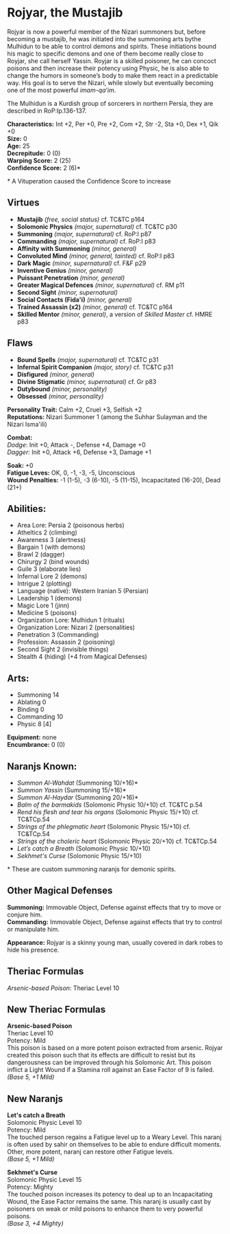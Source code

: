 # Rojyar, the Mustajib

Rojyar is now a powerful member of the Nizari summoners but, before becoming a mustajib, he was initiated into the summoning arts bythe Mulhidun to be able to control demons and spirits. These initiations bound his magic to specific demons and one of them become really close to Royjar, she call herself Yassin. Royjar is a skilled poisoner, he can concoct poisons and then increase their potency using Physic, he is also able to change the humors in someone’s body to make them react in a predictable way. His goal is to serve the Nizari, while slowly but eventually becoming one of the most powerful *imam-qa’im*.

The Mulhidun is a Kurdish group of sorcerers in northern Persia, they are described in RoP:Ip.136-137.

**Characteristics:** Int +2, Per +0, Pre +2, Com +2, Str -2, Sta +0, Dex +1, Qik +0  
**Size:** 0  
**Age:** 25  
**Decrepitude:** 0 (0)  
**Warping Score:** 2 (25)  
**Confidence Score:** 2 (6)*

\* A Vituperation caused the Confidence Score to increase

## Virtues

- **Mustajib** _(free, social status)_ cf. TC&TC p164
- **Solomonic Physics** _(major, supernatural)_ cf. TC&TC p30
- **Summoning** _(major, supernatural)_ cf. RoP:I p87
- **Commanding** _(major, supernatural)_ cf. RoP:I p83
- **Affinity with Summoning** _(minor, general)_
- **Convoluted Mind** _(minor, general, tainted)_ cf. RoP:I p83
- **Dark Magic** _(minor, supernatural)_ cf. F&F p29
- **Inventive Genius** _(minor, general)_
- **Puissant Penetration** _(minor, general)_
- **Greater Magical Defences** _(minor, supernatural)_ cf. RM p11
- **Second Sight** _(minor, supernatural)_
- **Social Contacts (Fida'i)** _(minor, general)_
- **Trained Assassin (x2)** _(minor, general)_ cf. TC&TC p164
- **Skilled Mentor** _(minor, general)_, a version of *Skilled Master* cf. HMRE p83

## Flaws

- **Bound Spells** _(major, supernatural)_ cf. TC&TC p31
- **Infernal Spirit Companion** _(major, story)_ cf. TC&TC p31
- **Disfigured** _(minor, general)_
- **Divine Stigmatic** _(minor, supernatural)_ cf. Gr p83
- **Dutybound** _(minor, personality)_
- **Obsessed** _(minor, personality)_

**Personality Trait:** Calm +2, Cruel +3, Selfish +2  
**Reputations:** Nizari Summoner 1 (among the Suhhar Sulayman and the Nizari Isma'ili)

**Combat:**  
*Dodge*: Init +0, Attack -, Defense +4, Damage +0  
*Dagger*: Init +0, Attack +6, Defense +3, Damage +1                                                                                          

**Soak:** +0  
**Fatigue Leves:** OK, 0, -1, -3, -5, Unconscious  
**Wound Penalties:** -1 (1-5), -3 (6-10), -5 (11-15), Incapacitated (16-20), Dead (21+)

## Abilities:

+ Area Lore: Persia 2 (poisonous herbs)
+ Atheltics 2 (climbing)
+ Awareness 3 (alertness)
+ Bargain 1 (with demons)
+ Brawl 2 (dagger)
+ Chirurgy 2 (bind wounds)
+ Guile 3 (elaborate lies)
+ Infernal Lore 2 (demons)
+ Intrigue 2 (plotting)
+ Language (native): Western Iranian 5 (Persian)
+ Leadership 1 (demons)
+ Magic Lore 1 (jinn)
+ Medicine 5 (poisons)
+ Organization Lore: Mulhidun 1 (rituals)
+ Organization Lore: Nizari 2 (personalities)
+ Penetration 3 (Commanding)
+ Profession: Assassin 2 (poisoning)
+ Second Sight 2 (invisible things)
+ Stealth 4 (hiding) (+4 from Magical Defenses)

## Arts:

+ Summoning 14
+ Ablating 0
+ Binding 0
+ Commanding 10
+ Physic 8 [4]
 
**Equipment:** none  
**Encumbrance:** 0 (0)

## Naranjs Known:

+ *Summon Al-Wahdat* (Summoning 10/+16)\*
+ *Summon Yassin* (Summoning 15/+16)\*
+ *Summon Al-Haydar* (Summoning 20/+16)\*
+ *Balm of the barmakids* (Solomonic Physic 10/+10) cf. TC&TC p.54
+ *Rend his flesh and tear his organs* (Solomonic Physic 15/+10) cf. TC&TCp.54
+ *Strings of the phlegmatic heart* (Solomonic Physic 15/+10) cf. TC&TCp.54
+ *Strings of the choleric heart* (Solomonic Physic 20/+10) cf. TC&TCp.54
+ *Let’s catch a Breath* (Solomonic Physic 10/+10)
+ *Sekhmet's Curse* (Solomonic Physic 15/+10)

\* These are custom summoning naranjs for demonic spirits.

## Other Magical Defenses

**Summoning:** Immovable Object, Defense against effects that try to move or conjure him.  
**Commanding:** Immovable Object, Defense against effects that try to control or manipulate him.

**Appearance:** Rojyar is a skinny young man, usually covered in dark robes to hide his presence.

## Theriac Formulas

*Arsenic-based Poison*: Theriac Level 10

## New Theriac Formulas

**Arsenic-based Poison**  
Theriac Level 10  
Potency: Mild  
This poison is based on a more potent poison extracted from arsenic. Rojyar created this poison such that its effects are difficult to resist but its dangerousness can be improved through his Solomonic Art. This poison inflict a Light Wound if a Stamina roll against an Ease Factor of 9 is failed.  
*(Base 5, +1 Mild)*

## New Naranjs

**Let's catch a Breath**  
Solomonic Physic Level 10  
Potency: Mild  
The touched person regains a Fatigue level up to a Weary Level. This naranj is often used by sahir on themselves to be able to endure difficult moments. Other, more potent, naranj can restore other Fatigue levels.  
_(Base 5, +1 Mild)_

**Sekhmet's Curse**  
Solomonic Physic Level 15  
Potency: Mighty  
The touched poison increases its potency to deal up to an Incapacitating Wound, the Ease Factor remains the same. This naranj is usually cast by poisoners on weak or mild poisons to enhance them to very powerful poisons.  
_(Base 3, +4 Mighty)_